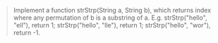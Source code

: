 > Implement a function strStrp(String a, String b), which returns index where any permutation of b is a substring of a. 
> E.g. strStrp("hello", "ell"), return 1; strStrp("hello", "lle"), return 1; strStrp("hello", "wor"), return -1.
<br>
